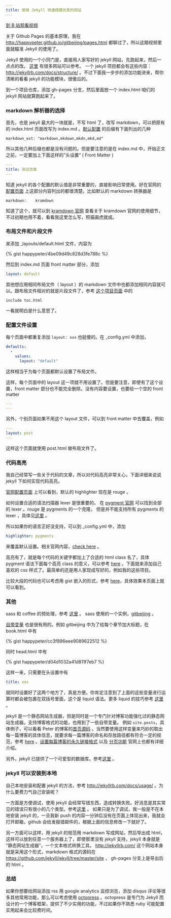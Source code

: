 ```yaml
---
title: 使用 Jekyll 快速搭建优秀的网站
---
```


[到 B 站观看视频](https://www.bilibili.com/video/BV13a4y1t7et)

关于 Github Pages 的基本原理，我在 <http://happypeter.github.io/gitbeijing/pages.html> 都聊过了，所以这期视频里面就瞄准 Jekyll 的使用了。

Jekyll 使用的一个小窍门是，直接用人家写好的 jekyll 网站，先跑起来，然后一点点的改。
[这里](https://github.com/jekyll/jekyll/wiki/sites) 有很多网站可以参考。 一个 jekyll 项目都会有这些内容：<http://jekyllrb.com/docs/structure/> 。不过下面我一步步的添加功能进来，帮你清晰的看看 jekyll 的功能模块，很傻瓜的。

到一个项目仓库，添加 gh-pages 分支，然后里面放一个 index.html 咱们的 jekyll 网站就算跑起来了。

### markdown 解析器的选择

首先，也是 jekyll 最大的一块就是，不写 html 了，改写 markdown，可以把原有的 index.html 页面改写为 index.md 。[默认配置](http://jekyllrb.com/docs/configuration/) 的后缀有下面列出的几种

    markdown_ext: "markdown,mkdown,mkdn,mkd,md"

所以其他几种后缀也都是没有问题的。但是要注意的是在 index.md 中，开始正文之前，一定要加上下面这样的”头设置“ ( Front Matter )

```yaml
---
title: 测试页面
---
```

知道 jekyll 的各个配置的默认值是非常重要的，直接影响日常使用。好在官网的 [配置页面](http://jekyllrb.com/docs/configuration/) 上这部分内容列出的都很清楚。比如默认的 markdown 转换器是

    markdown:    kramdown

知道了这个，就可以到 [kramdown 官网](http://kramdown.gettalong.org/) 查看关于 kramdown 官网的使用细节，不过初期也用不着，看看我这里怎么写，照猫画虎就成。

### 布局文件和片段文件
来添加 _layouts/default.html 文件，内容为

{% gist happypeter/4be09d49c828d3fe788c %}

然后到 index.md 页面 front matter 部分，添加

```yaml
layout: default
```

其他想应用相同布局文件（ layout ）的 markdown 文件中也都添加相同内容就可以。跟布局文件相对的就是片段文件了，参考 [这个项目页面](https://github.com/happypeter/gitbeijing/blob/gh-pages/index.md) 中的

    include toc.html

一看就明白是什么意思了。

### 配置文件设置
每个页面中都重复添加 `layout: xxx` 也挺傻的。在 _config.yml 中添加，

```yaml
defaults:
  -
    values:
      layout: "default"
```

这样相当于为每个页面都默认设置了布局文件。

这样，每个页面中的 layout 这一项就不用设置了。但是要注意，即使有了这个设置，front matter 部分也不能完全删除。没有内容要设置，也要给一个空的 front matter

```yaml
---
---
```

另外，个别页面如果不用这个 layout 文件，可以到 front matter 中去覆盖，例如

```yaml
---
layout: post
---
```

这样这个页面就使用 post.html 做布局文件了。

### 代码高亮

我自己经常写一些关于代码的文章，所以对代码高亮非常关心，下面详细来说说 jekyll 下如何实现代码高亮。

[官网配置页面](http://jekyllrb.com/docs/configuration/) 上可以看到，默认的 highlighter 现在是 rouge 。
 
 如何设置合适的语法扫描器 lexer 是很重要的。
 在 [pygment 官网](http://pygments.org/docs/lexers/) 可以找到全部的 lexer 。rouge 是 pygments 的一个克隆， 但是并不能支持所有 pygments 的 lexer ，具体见[这里](https://github.com/jneen/rouge/wiki/List-of-supported-languages-and-lexers) 。

 所以如果你的语言正好没支持，可以到 _config.yml 中，添加

```yaml
highlighter: pygments
```

来覆盖默认设置。相关官网内容，[check here](http://jekyllrb.com/docs/templates/) 。

<!-- - http://jekyllrb.com/docs/posts/ 有代码高亮的讨论，看来想高亮必须用 liquid 没有其他选择 -->

高亮有了，就是每个代码的关键字都加上了合适的 html class 名了，具体 pygment 语法下面每个高亮 class 的意义，可以参考 [here](https://github.com/mojombo/tpw/blob/master/css/syntax.css) 。下面就来添加自己喜欢的 css 样式了。最简单的还是用人家现成写好的，例如我的这些项目。

比较大段的代码也可以考虑用 gist 嵌入的形式，参考 [here](http://jekyllrb.com/docs/templates/)，具体效果本页面上就可以看到。

### 其他

sass 和 coffee 的预处理，参考 [这里](http://jekyllrb.com/docs/assets/) 。 sass 使用的一个实例，[gitbeijing](https://github.com/happypeter/gitbeijing/blob/gh-pages/css/main.scss) 。

[自带变量](http://jekyllrb.com/docs/variables/) 也是很有用的。例如 gitbeijing 中为了给每个章节加大标题，在 book.html 中有 

{% gist happypeter/cc3f896eee9089622512 %}

同时 head.html 中有

{% gist happypeter/d04d1032a41d811f7eb7 %}

这样一来，只需要在头设置中有

```yaml
title: xxx
```

就同时设置好了这两个地方了，真是方便。你肯定注意到了上面的这些变量进行运算时都会被包裹在双括号里面，这个是 liquid 语法。更多 liquid 的技巧参考 [这里](http://jekyllrb.com/docs/templates/) 。

jekyll 是一个静态网站生成器，但是同时是一个专门针对博客功能强化过的静态网站生成器。支持博客格式的功能，也用到了一些自带变量。 例如 `site.posts`，具体例子，可以看看 Peter 的博客的[首页源码](https://github.com/happypeter/happypeter.github.com/blob/master/index.markdown) 。当然要使用这样变量来巧妙的取出每一篇博客的具体信息，就要求每一篇博客的命名和存放路径都有符合一定的规范，参考 [here](http://jekyllrb.com/docs/posts/) 。[设置每篇博客的永久链接格式](http://jekyllrb.com/docs/permalinks/) 以及 [分页功能](http://jekyllrb.com/docs/pagination/) 官网上也都有详细介绍。

另外，jekyll 已提供了一个可爱型的数据库。参考[这里](http://jekyllrb.com/docs/datafiles/) 。

### jekyll 可以安装到本地

自己本地安装和配置 jekyll 的方法，参考 <http://jekyllrb.com/docs/usage/> 。为什么要费力气自己安装呢？

一方面是方便调试，使用 jekyll 会经常写错东西，造成转换失败。好消息是其实常见的错误只有很小的几个类型。参考[这里](http://jekyllrb.com/docs/troubleshooting/) 。 如果只是为了调试，我一般是不在本地安装 jekyll 的，一旦我新 push 的内容一分钟后没有在页面上体现出来，我就会打开邮箱，github 会给发报错邮件的，根据上面的信息修改一下就好了。

另一方面可以这样，用 jekyll 的规范用 markdown 写成网站，然后导出成 html，这样可以放到任意一个服务器上了，即使那里没有 jekyll 支持，jekyll 本身就是 “静态网站生成器”，一个文本格式转换工具。 <http://jekyllrb.com/> 这个网站本身就是采用这个形式，markdown 格式的源码在 <https://github.com/jekyll/jekyll/tree/master/site> ， gh-pages 分支上是导出后的 html 。

### 总结

如果你想要给网站添加 rss 用 google analytics 监控浏览，添加 disqus 评论等很多其他常用功能，那么可以考虑使用 [octopress](http://octopress.org/docs/) 。octopress 是专门为 Jekyll 而设计的一个博客框架，提供了不少实用的功能，不过如果你不熟悉 ruby 可能配置实用起来会比较费时间。
